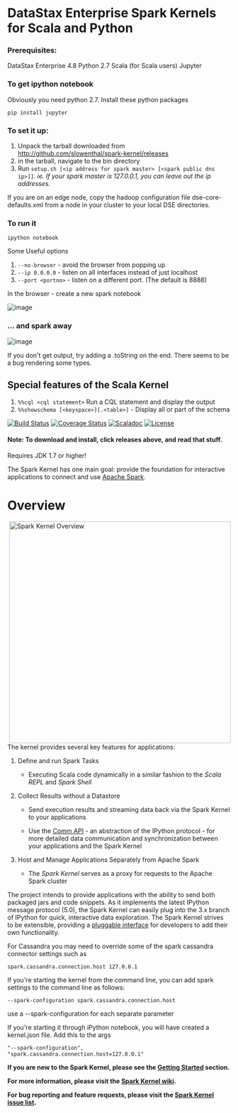DataStax Enterprise Spark Kernels for Scala and Python
============

### Prerequisites:
DataStax Enterprise 4.8
Python 2.7
Scala (for Scala users)
Jupyter

### To get ipython notebook

Obviously you need python 2.7.  Install these python packages

    pip install jupyter

### To set it up:

1. Unpack the tarball downloaded from http://github.com/slowenthal/spark-kernel/releases
2. in the tarball, navigate to the bin directory
3. Run `setup.sh [<ip address for spark master> [<spark public dns ip>]]`.  *ie. If your spark master is 127.0.0.1, you can leave out the ip addresses.*

If you are on an edge node, copy the hadoop configuration file dse-core-defaults.xml from a node in your cluster to your local DSE directories.

### To run it

    ipython notebook

Some Useful options

1. `--no-browser` - avoid the browser from popping up
2. `--ip 0.0.0.0` - listen on all interfaces instead of just localhost
3. `--port <portno>` - listen on a different port.  (The default is 8888)


In the browser - create a new spark notebook

![image](https://cloud.githubusercontent.com/assets/2955904/9398338/fe850f02-475a-11e5-9fea-86bfcdbfbbad.png)

### ... and spark away

![image](https://cloud.githubusercontent.com/assets/2955904/9398374/60c4bef6-475b-11e5-8eca-62add0d38763.png)

If you don't get output, try adding a .toString on the end. There seems to be a bug rendering some types.

## Special features of the Scala Kernel

1. `%%cql <cql statement>`   Run a CQL statement and display the output
2. `%%showschema [<keyspace>][.<table>]` - Display all or part of the schema


[![Build Status][build-badge]][build-url]
[![Coverage Status][coverage-badge]][coverage-url]
[![Scaladoc][scaladoc-badge]][scaladoc-url]
[![License][license-badge]][license-url]

#### Note: To download and install, click releases above, and read that stuff.

Requires JDK 1.7 or higher!

The Spark Kernel has one main goal: provide the foundation for interactive applications to connect and use [Apache Spark][1].

Overview
========

<!-- Embedding HTML so we can align right our image -->
<!-- Using absolute cache path since cannot reference wiki image using normal relative url -->
<img src="https://raw.githubusercontent.com/wiki/ibm-et/spark-kernel/overview.png" alt="Spark Kernel Overview" title="Spark Kernel Overview" align="right" width=500px />

The kernel provides several key features for applications:

1. Define and run Spark Tasks

    - Executing Scala code dynamically in a similar fashion to the _Scala REPL_ and _Spark Shell_

2. Collect Results without a Datastore

    - Send execution results and streaming data back via the Spark Kernel to your applications

    - Use the [Comm API][2] - an abstraction of the IPython protocol - for more detailed data 
      communication and synchronization between your applications and the Spark Kernel

3. Host and Manage Applications Separately from Apache Spark

    - The _Spark Kernel_ serves as a proxy for requests to the Apache Spark cluster

The project intends to provide applications with the ability to send both packaged jars and code snippets. As it implements the latest IPython message protocol (5.0), the Spark Kernel can easily plug into the 3.x branch of IPython for quick, interactive data exploration. The Spark Kernel strives to be extensible, providing a [pluggable interface][3] for developers to add their own functionality.

For Cassandra you may need to override some of the spark cassandra connector settings such as

    spark.cassandra.connection.host 127.0.0.1

If you're starting the kernel from the command line, you can add spark settings to the command line as follows:

    --spark-configuration spark.cassandra.connection.host

use a --spark-configuration for each separate parameter

If you're starting it through iPython notebook, you will have created a kernel.json file.  Add this to the args

    "--spark-configuration",
    "spark.cassandra.connection.host=127.0.0.1"


    
        





__If you are new to the Spark Kernel, please see the [Getting Started][4] section.__

__For more information, please visit the [Spark Kernel wiki][5].__

__For bug reporting and feature requests, please visit the [Spark Kernel issue list][6].__

[1]: https://spark.apache.org/
[2]: https://github.com/ibm-et/spark-kernel/wiki/Guide-to-the-Comm-API-of-the-Spark-Kernel-and-Spark-Kernel-Client
[3]: https://github.com/ibm-et/spark-kernel/wiki/Guide-to-Developing-Magics-for-the-Spark-Kernel
[4]: https://github.com/ibm-et/spark-kernel/wiki/Getting-Started-with-the-Spark-Kernel
[5]: https://github.com/ibm-et/spark-kernel/wiki
[6]: https://github.com/ibm-et/spark-kernel/issues

[build-badge]: https://travis-ci.org/ibm-et/spark-kernel.svg?branch=master
[build-url]: https://travis-ci.org/ibm-et/spark-kernel
[coverage-badge]: https://coveralls.io/repos/ibm-et/spark-kernel/badge.svg?branch=master
[coverage-url]: https://coveralls.io/r/ibm-et/spark-kernel?branch=master
[scaladoc-badge]: https://img.shields.io/badge/Scaladoc-Latest-34B6A8.svg?style=flat
[scaladoc-url]: http://ibm-et.github.io/spark-kernel/latest/api
[license-badge]: https://img.shields.io/badge/License-Apache%202-blue.svg?style=flat
[license-url]: LICENSE
